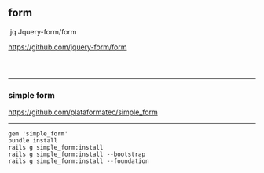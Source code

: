 form
---
.jq Jquery-form/form

https://github.com/jquery-form/form

```js

```

```
```

```
```

---
### simple form 
https://github.com/plataformatec/simple_form

---

```
gem 'simple_form'
bundle install
rails g simple_form:install
rails g simple_form:install --bootstrap
rails g simple_form:install --foundation

```


```html
```

```ruby
```

